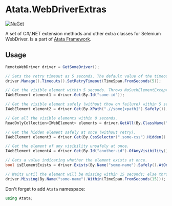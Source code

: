 # Atata.WebDriverExtras

[![NuGet](http://img.shields.io/nuget/v/Atata.WebDriverExtras.svg?style=flat)](https://www.nuget.org/packages/Atata.WebDriverExtras/)

A set of C#/.NET extension methods and other extra classes for Selenium WebDriver. Is a part of [Atata Framework](https://github.com/atata-framework/atata).

## Usage

```C#
RemoteWebDriver driver = GetSomeDriver();

// Sets the retry timeout as 5 seconds. The default value of the timeout is 10 seconds.
driver.Manage().Timeouts().SetRetryTimeout(TimeSpan.FromSeconds(5));

// Get the visible element within 5 seconds. Throws NoSuchElementException if the element is not found.
IWebElement element1 = driver.Get(By.Id("some-id"));

// Get the visible element safely (without thow on failure) within 5 seconds. Returns null if the element is not found.
IWebElement element2 = driver.Get(By.XPath(".//some[xpath]").Safely());

// Get all the visible elements within 8 seconds.
ReadOnlyCollection<IWebElement> elements = driver.GetAll(By.ClassName("some-class").Within(TimeSpan.FromSeconds(8)));

// Get the hidden element safely at once (without retry).
IWebElement element3 = driver.Get(By.CssSelector(".some-css").Hidden().Safely().AtOnce());

// Get the element of any visibility unsafely at once.
IWebElement element4 = driver.Get(By.Id("another-id").OfAnyVisibility().AtOnce());

// Gets a value indicating whether the element exists at once.
bool isElementExists = driver.Exists(By.Name("some-name").Safely().AtOnce());

// Waits until the element will be missing within 15 seconds; else throws NotMissingElementException.
driver.Missing(By.Name("some-name").Within(TimeSpan.FromSeconds(15)));
```

Don't forget to add `Atata` namespace:

```C#
using Atata;
```